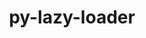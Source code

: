 ---
title: "py-lazy-loader"
layout: cache
categories: [package, develop-2023-10-08]
meta: {"versions": ["0.1"], "compilers": ["gcc@=11.4.0", "gcc@=9.4.0", "oneapi@=2023.2.1"], "oss": ["ubuntu20.04"], "platforms": ["linux"], "targets": ["aarch64", "ppc64le", "x86_64_v3"], "stacks": ["e4s", "e4s-arm", "e4s-oneapi", "e4s-power", "root"], "num_specs": 4, "num_specs_by_stack": {"root": 4, "e4s-arm": 1, "e4s-power": 1, "e4s": 1, "e4s-oneapi": 1}}
spec_details: [{"hash": "wn4mfzdtdo7ci7c3423t6brtkgjw6bgf", "compiler": "gcc@=11.4.0", "versions": ["0.1"], "os": "ubuntu20.04", "platform": "linux", "target": "aarch64", "variants": ["build_system=python_pip"], "stacks": ["root", "e4s-arm"], "size": "-", "tarball": "https://binaries.spack.io/releases/develop-2023-10-08/build_cache/linux-ubuntu20.04-aarch64/gcc-11.4.0/py-lazy-loader-0.1/linux-ubuntu20.04-aarch64-gcc-11.4.0-py-lazy-loader-0.1-wn4mfzdtdo7ci7c3423t6brtkgjw6bgf.spack"}, {"hash": "x3bvj2rhc6oxoldcaugq54z7fx4pcpzi", "compiler": "gcc@=9.4.0", "versions": ["0.1"], "os": "ubuntu20.04", "platform": "linux", "target": "ppc64le", "variants": ["build_system=python_pip"], "stacks": ["e4s-power", "root"], "size": "-", "tarball": "https://binaries.spack.io/releases/develop-2023-10-08/build_cache/linux-ubuntu20.04-ppc64le/gcc-9.4.0/py-lazy-loader-0.1/linux-ubuntu20.04-ppc64le-gcc-9.4.0-py-lazy-loader-0.1-x3bvj2rhc6oxoldcaugq54z7fx4pcpzi.spack"}, {"hash": "svznrsgxtciewtb347kv45qgevwl4bep", "compiler": "gcc@=11.4.0", "versions": ["0.1"], "os": "ubuntu20.04", "platform": "linux", "target": "x86_64_v3", "variants": ["build_system=python_pip"], "stacks": ["e4s", "root"], "size": "-", "tarball": "https://binaries.spack.io/releases/develop-2023-10-08/build_cache/linux-ubuntu20.04-x86_64_v3/gcc-11.4.0/py-lazy-loader-0.1/linux-ubuntu20.04-x86_64_v3-gcc-11.4.0-py-lazy-loader-0.1-svznrsgxtciewtb347kv45qgevwl4bep.spack"}, {"hash": "rk7iij7scs2ufjptk2gpeq4ol2frtvyz", "compiler": "oneapi@=2023.2.1", "versions": ["0.1"], "os": "ubuntu20.04", "platform": "linux", "target": "x86_64_v3", "variants": ["build_system=python_pip"], "stacks": ["e4s-oneapi", "root"], "size": "-", "tarball": "https://binaries.spack.io/releases/develop-2023-10-08/build_cache/linux-ubuntu20.04-x86_64_v3/oneapi-2023.2.1/py-lazy-loader-0.1/linux-ubuntu20.04-x86_64_v3-oneapi-2023.2.1-py-lazy-loader-0.1-rk7iij7scs2ufjptk2gpeq4ol2frtvyz.spack"}]
---